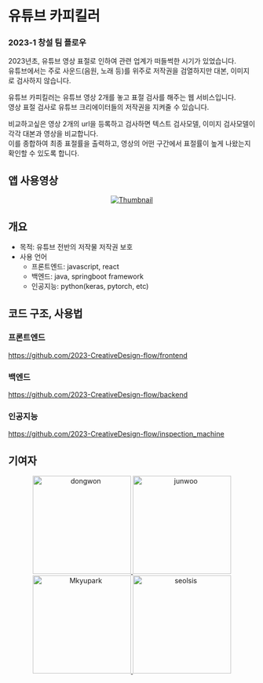 # 유튜브 카피킬러
### 2023-1 창설 팀 플로우
2023년초, 유튜브 영상 표절로 인하여 관련 업계가 떠들썩한 시기가 있었습니다.  
유튜브에서는 주로 사운드(음원, 노래 등)를 위주로 저작권을 검열하지만 대본, 이미지로 검사하지 않습니다.  

유튜브 카피킬러는 유튜브 영상 2개를 놓고 표절 검사를 해주는 웹 서비스입니다.  
영상 표절 검사로 유튜브 크리에이터들의 저작권을 지켜줄 수 있습니다.  

비교하고싶은 영상 2개의 url을 등록하고 검사하면 텍스트 검사모델, 이미지 검사모델이 각각 대본과 영상을 비교합니다.   
이를 종합하여 최종 표절률을 출력하고, 영상의 어떤 구간에서 표절률이 높게 나왔는지 확인할 수 있도록 합니다.  

  
  
  
## 앱 사용영상   

<div align="center">  
  
[![Thumbnail](https://github.com/2023-CreativeDesign-flow/youtube_copykiller/assets/102962030/752af007-b220-4f06-ab41-246693233d44)](https://youtu.be/4zSbQqDRctc)    

</div>  


## 개요
  - 목적: 유튜브 전반의 저작물 저작권 보호  
  - 사용 언어
    - 프론트엔드: javascript, react
    - 백엔드: java, springboot framework
    - 인공지능: python(keras, pytorch, etc)
   


## 코드 구조, 사용법
### 프론트엔드  
https://github.com/2023-CreativeDesign-flow/frontend
### 백엔드  
https://github.com/2023-CreativeDesign-flow/backend
### 인공지능  
https://github.com/2023-CreativeDesign-flow/inspection_machine  



## 기여자   
<div align="center">
  <a href="https://github.com/dongwon99">
    <img src="https://user-images.githubusercontent.com/102962030/206461747-4d56a152-6963-46ea-853a-603465037070.png", width=200, alt="dongwon", title="dongwon99"/>
  </a>
  <a href="https://github.com/doodaad">
    <img src="https://avatars.githubusercontent.com/u/102963278?v=4", width=200, alt="junwoo", title="doodaad"/>
  </a>
  <a href="https://github.com/Mkyupark">
    <img src="https://avatars.githubusercontent.com/u/102354411?v=4", width=200, alt="Mkyupark", title="Mkyupark"/>
  </a>
  <a href="https://github.com/seolsis">
    <img src="https://avatars.githubusercontent.com/u/88234067?v=4", width=200, alt="seolsis", title="seolsis"/>
  </a>
</div>
